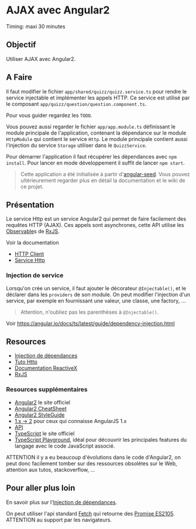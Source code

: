 AJAX avec Angular2
===

Timing: maxi 30 minutes

Objectif
---

Utiliser AJAX avec Angular2.  

A Faire
---

Il faut modifier le fichier `app/shared/quizz/quizz.service.ts` pour rendre le service injectable et implémenter les appels HTTP.
Ce service est utilisé par le composant `app/quizz/question/question.component.ts`.

Pour vous guider regardez les `TODO`.

Vous pouvez aussi regarder le fichier `app/app.module.ts` définissant le module principale de l'application, contenant la dépendance sur le module `HttpModule` qui contient le service `Http`. Le module principale contient aussi l'injection du service `Storage` utiliser dans le `QuizzService`.


Pour démarrer l'application il faut récupérer les dépendances avec `npm install`.
Pour lancer en mode développement il suffit de lancer `npm start`.

> Cette application a été initialisée à partir d'[angular-seed](https://mgechev.github.io/angular-seed/). Vous pouvez ultérieurement regarder plus en détail la documentation et le wiki de ce projet.

Présentation
---

Le service Http est un service Angular2 qui permet de faire facilement des requêtes HTTP (AJAX). Ces appels sont asynchrones, cette API utilise les [Observable](https://angular.io/docs/ts/latest/guide/server-communication.html#!#rxjs)s de [RxJS](https://github.com/ReactiveX/RxJS).

Voir la documentation

* [HTTP Client](https://angular.io/docs/ts/latest/guide/server-communication.html)
* [Service Http](https://angular.io/docs/ts/latest/api/http/index/Http-class.html)

### Injection de service

Lorsqu'on crée un service, il faut ajouter le décorateur `@Injectable()`, et le déclarer dans les `providers` de son module.
On peut modifier l'injection d'un service, par exemple en fournissant une valeur, une classe, une factory, ...

> Attention, n'oubliez pas les parenthèses à `@Injectable()`.

Voir <https://angular.io/docs/ts/latest/guide/dependency-injection.html>

Resources
---

* [Injection de dépendances](https://angular.io/docs/ts/latest/guide/dependency-injection.html)
* [Tuto Http](https://angular.io/docs/ts/latest/tutorial/toh-pt6.html)
* [Documentation ReactiveX](http://reactivex.io/documentation/operators.html)
* [RxJS](https://github.com/ReactiveX/rxjs)

### Resources supplémentaires

* [Angular2](https://angular.io/) le site officiel
* [Angular2 CheatSheet](https://angular.io/docs/ts/latest/guide/cheatsheet.html)
* [Angular2 StyleGuide](https://angular.io/docs/ts/latest/guide/style-guide.html)
* [1.x -> 2](https://angular.io/docs/ts/latest/cookbook/a1-a2-quick-reference.html) pour ceux qui connaisse AngularJS 1.x
* [API](https://angular.io/docs/ts/latest/api/)
* [TypeScript](https://www.typescriptlang.org/) le site officiel
* [TypeScript Playground](https://www.typescriptlang.org/play/index.html), idéal pour découvrir les principales features du langage avec le code JavaScript associé.

ATTENTION il y a eu beaucoup d'évolutions dans le code d'Angular2, on peut donc facilement tomber sur des ressources obsolètes sur le Web, attention aux tutos, stackoverflow, ...

Pour aller plus loin
---

En savoir plus sur l'[Injection de dépendances](https://angular.io/docs/ts/latest/guide/dependency-injection.html).

On peut utiliser l'api standard [Fetch](https://developer.mozilla.org/en-US/docs/Web/API/Fetch_API) qui retourne des [Promise ES2105](https://developer.mozilla.org/fr/docs/Web/JavaScript/Reference/Objets_globaux/Promise).
ATTENTION au support par les navigateurs.
